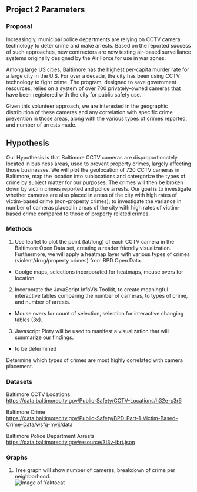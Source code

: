 ## Project 2 Parameters

### Proposal

Increasingly, municipal police departments are relying on CCTV camera technology to deter crime and make arrests. Based on the reported success of such approaches, new contractors are now testing air-based surveillance systems originally designed by the Air Force for use in war zones.  

Among large US cities, Baltimore has the highest per-capita murder rate for a large city in the U.S.  For over a decade, the city has been using CCTV technology to fight crime.  The program, designed to save government resources, relies on a system of over 700 privately-owned cameras that have been registered with the city for public safety use.  

Given this volunteer approach, we are interested in the geographic distribution of these cameras and any correlation with specific crime prevention in those areas, along with the various types of crimes reported, and number of arrests made. 

## Hypothesis

Our Hypothesis is that Baltimore CCTV cameras are disproportionately located in business areas, used to prevent property crimes, largely affecting those businesses. We will plot the geolocation of 720 CCTV cameras in Baltimore, map the location into sublocations and  catergorize the types of crime by subject matter for our purposes. The crimes will then be broken down by victim crimes reported and police arrests. Our goal is to investigate whether cameras are also placed in areas of the city with high rates of victim-based crime (non-property crimes); to investigate the variance in number of cameras placed in areas of the city with high rates of victim-based crime compared to those of property related crimes. 

### Methods

1. Use leaflet to plot the point (lat/long) of each CCTV camera in the Baltimore Open Data set, creating a reader friendly visualization. Furthermore, we will apply a heatmap layer with various types of crimes (violent/drug/property crimes) from BPD Open Data. 
  - Goolge maps, selections incorporated for heatmaps, mouse overs for location. 

2. Incorporate the JavaScript InfoVis Toolkit, to create meaningful interactive tables comparing the number of cameras, to types of crime, and number of arrests. 
  - Mouse overs for count of selection, selection for interactive changing tables (3x). 

3. Javascript Ploty will be used to manifest a visualization that will summarize our findings.
  - to be determined 

Determine which types of crimes are most highly correlated with camera placement.

### Datasets

Baltimore CCTV Locations </br>
https://data.baltimorecity.gov/Public-Safety/CCTV-Locations/h32e-c3r6 </br>

Baltimore Crime </br>
https://data.baltimorecity.gov/Public-Safety/BPD-Part-1-Victim-Based-Crime-Data/wsfq-mvij/data </br>

Baltimore Police Department Arrests </br>
https://data.baltimorecity.gov/resource/3i3v-ibrt.json </br>

### Graphs

1. Tree graph will show number of cameras, breakdown of crime per neighborhood. </br>
![Image of Yaktocat](https://octodex.github.com/images/yaktocat.png)
